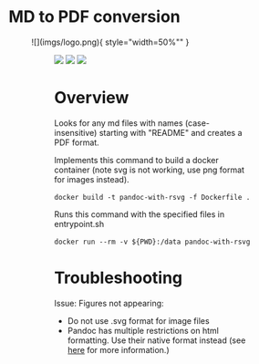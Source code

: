 #  MD to PDF conversion

<figure>![](imgs/logo.png){ style="width=50%"" }<figure>

![](https://raster.shields.io/badge/python-v3.6+-blue.png)
![](https://api.travis-ci.org/anfederico/Clairvoyant.png?branch=master)
![](https://raster.shields.io/badge/dependencies-up%20to%20date-brightgreen.png)


# Overview


Looks for any md files with names (case-insensitive) starting with "README" and creates a PDF format.


Implements this command to build a docker container (note svg is not working, use png format for images instead).


```
docker build -t pandoc-with-rsvg -f Dockerfile .
```


Runs this command with the specified files in entrypoint.sh
```
docker run --rm -v ${PWD}:/data pandoc-with-rsvg
```


# Troubleshooting

Issue: Figures not appearing:
- Do not use .svg format for image files
- Pandoc has multiple restrictions on html formatting. Use their native format instead (see [here](https://pandoc.org/MANUAL.html#images) for more information.) 